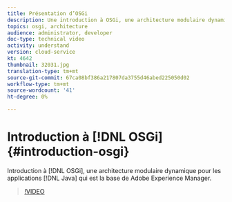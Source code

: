 ```yaml
---
title: Présentation d’OSGi
description: Une introduction à OSGi, une architecture modulaire dynamique pour les applications Java qui est la base de Adobe Experience Manager.
topics: osgi, architecture
audience: administrator, developer
doc-type: technical video
activity: understand
version: cloud-service
kt: 4642
thumbnail: 32031.jpg
translation-type: tm+mt
source-git-commit: 67ca08bf386a217807da3755d46abed225050d02
workflow-type: tm+mt
source-wordcount: '41'
ht-degree: 0%

---
```



# Introduction à [!DNL OSGi] {#introduction-osgi}

Introduction à [!DNL OSGi], une architecture modulaire dynamique pour les applications [!DNL Java] qui est la base de Adobe Experience Manager.

>[!VIDEO](https://video.tv.adobe.com/v/32031/?quality=12&learn=on)